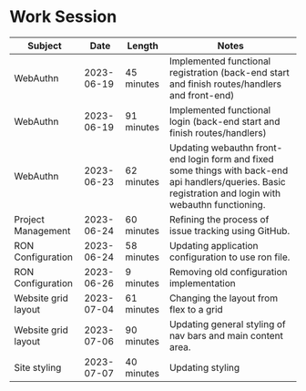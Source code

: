# Work Session

| Subject |  Date | Length | Notes |
|---|---|---|---|
| WebAuthn |2023-06-19| 45 minutes | Implemented functional registration (back-end start and finish routes/handlers and front-end) |
| WebAuthn |2023-06-19| 91 minutes | Implemented functional login (back-end start and finish routes/handlers) |
| WebAuthn |2023-06-23| 62 minutes | Updating webauthn front-end login form and fixed some things with back-end api handlers/queries. Basic registration and login with webauthn functioning. |
| Project Management |2023-06-24| 60 minutes | Refining the process of issue tracking using GitHub. |
| RON Configuration |2023-06-24| 58 minutes | Updating application configuration to use ron file. |
| RON Configuration |2023-06-26| 9 minutes | Removing old configuration implementation |
| Website grid layout |2023-07-04| 61 minutes | Changing the layout from flex to a grid |
| Website grid layout |2023-07-06| 90 minutes | Updating general styling of nav bars and main content area. |
| Site styling |2023-07-07| 40 minutes | Updating styling |
